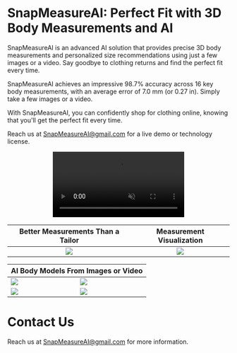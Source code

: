 # SnapMeasureAI: Perfect Fit with 3D Body Measurements and AI

SnapMeasureAI is an advanced AI solution that provides precise 3D body measurements and personalized size recommendations using just a few images or a video. Say goodbye to clothing returns and find the perfect fit every time.

SnapMeasureAI achieves an impressive 98.7% accuracy across 16 key body measurements, with an average error of 7.0 mm (or 0.27 in). Simply take a few images or a video.

With SnapMeasureAI, you can confidently shop for clothing online, knowing that you'll get the perfect fit every time.

Reach us at SnapMeasureAI@gmail.com for a live demo or technology license.

<div align="center">
  <video src="https://github.com/ScrapeWithYuri/snapmeasureai/assets/47489191/89b472af-c458-4108-ad0f-dce79119fc7f" controls="controls" muted="muted" playsinline="playsinline" style="clip-path: inset(1px 1px);"/>
</div>

| Better Measurements Than a Tailor             |  Measurement Visualization |
:-------------------------:|:-------------------------:
![](https://github.com/ScrapeWithYuri/snapmeasureai/blob/main/img/Measurements.png)  |  ![](https://github.com/ScrapeWithYuri/snapmeasureai/blob/main/img/Measurement_visualization.PNG)

<table>
    <thead>
        <tr>
            <th colspan="2">AI Body Models From Images or Video</th>
        </tr>
    </thead>
    <tbody>
        <tr>
            <td><img src="https://github.com/ScrapeWithYuri/snapmeasureai/blob/main/img/IMG_0641_point_est.png" /></td>
            <td><img src="https://github.com/ScrapeWithYuri/snapmeasureai/blob/main/img/IMG_0642_point_est.png" /></td>
        </tr>
        <tr>
            <td><img src="https://github.com/ScrapeWithYuri/snapmeasureai/blob/main/img/IMG_0645_point_est.png" /></td>
            <td><img src="https://github.com/ScrapeWithYuri/snapmeasureai/blob/main/img/IMG_0643_point_est.png" /></td>
        </tr>
    </tbody>
</table>

# Contact Us

Reach us at SnapMeasureAI@gmail.com for more information.


